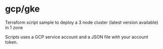 # gcp/gke
Terraform script sample to deploy a 3 node cluster (latest version available) in 1 zone

Scripts uses a GCP service account and a JSON file with your account token.
